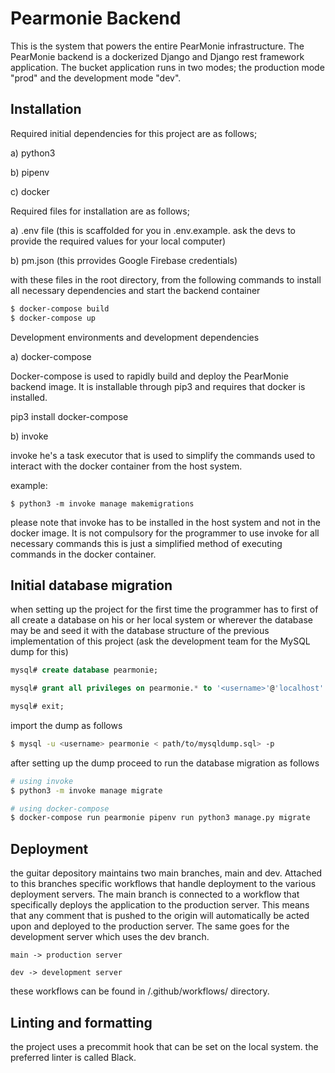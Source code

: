 # Pearmonie Backend

This is the system that powers the entire PearMonie infrastructure. The PearMonie backend is a dockerized  Django and Django rest framework application. The bucket application runs in two modes;  the production mode "prod"  and the development mode "dev". 


## Installation

Required initial dependencies for this project are as follows;

a) python3

b) pipenv

c) docker


Required files for installation are as follows;

a) .env file (this is scaffolded for you in .env.example. ask the devs to provide the required values for your local computer)

b) pm.json (this prrovides Google Firebase credentials)


with these files in the root  directory,  from the following commands to install all necessary dependencies and start the backend container


```bash
$ docker-compose build
$ docker-compose up
```


Development environments and development dependencies

a) docker-compose

Docker-compose  is used to rapidly build and deploy the PearMonie backend image.  It is installable through pip3 and requires that docker is installed.


pip3 install docker-compose


b) invoke

invoke he's a task executor that is used to simplify the commands used to interact with the docker container from the host system.

example:


`$ python3 -m invoke manage makemigrations`


please note that invoke has to be installed in the host system and not in the docker image. It is not compulsory for the programmer to use invoke for all necessary commands this is just a simplified method of executing commands in the docker container.


## Initial database migration

when setting up the project for the first time the programmer has to first of all create a database on his or her local system or wherever the database may be and seed it  with the database structure of the previous implementation of this project (ask the development team for the MySQL dump for this)



```sql
mysql# create database pearmonie;

mysql# grant all privileges on pearmonie.* to '<username>'@'localhost' identified by '<password>';

mysql# exit;
```

import the dump as follows

```bash 
$ mysql -u <username> pearmonie < path/to/mysqldump.sql> -p
```



after setting up the dump  proceed to run the database migration as follows


```bash
# using invoke
$ python3 -m invoke manage migrate

# using docker-compose
$ docker-compose run pearmonie pipenv run python3 manage.py migrate
```


## Deployment

the guitar depository maintains two main branches, main and dev.  Attached to this branches specific workflows that handle deployment  to the various deployment servers. The main branch  is connected to a workflow that specifically deploys the application to the production server. This means that any comment that is pushed to the origin will automatically be acted upon and deployed to the production server. The same goes for the development server which uses the dev branch.


```
main -> production server

dev -> development server
```


these workflows can be found in /.github/workflows/  directory.



## Linting and formatting

the project uses a precommit hook that can be set on the local system. the preferred linter is called Black.

